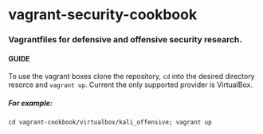 # vagrant-security-cookbook
### Vagrantfiles for defensive and offensive security research.

#### GUIDE
To use the vagrant boxes clone the repository, `cd` into the desired directory resorce and `vagrant up`. Current the only supported provider is VirtualBox.

##### For example:
```cd vagrant-cookbook/virtualbox/kali_offensive; vagrant up```
